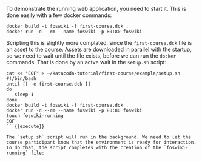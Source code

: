 To demonstrate the running web application, you need to start it. This is done easily with a few docker commands:

```
docker build -t foswiki -f first-course.dck .
docker run -d --rm --name foswiki -p 80:80 foswiki
```

Scripting this is slightly more complated, since the `first-course.dck` file is an asset to the course. Assets are downloaded in parallel with the startup, so we need to wait until the file exists, before we can run the `docker` commands. That is done by an actve wait in the `setup.sh` script:

```
cat << "EOF" > ~/katacoda-tutorial/first-course/example/setup.sh
#!/bin/bash
until [[ -e first-course.dck ]]
do
   sleep 1
done
docker build -t foswiki -f first-course.dck .
docker run -d --rm --name foswiki -p 80:80 foswiki
touch foswiki-running
EOF
```{{execute}}

The `setup.sh` script will run in the background. We need to let the course participant know that the environment is ready for interaction. To do that, the script completes with the creation of the `foswiki-running` file:

